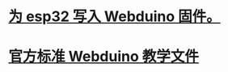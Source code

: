 
# [为 esp32 写入 Webduino 固件。](https://github.com/BPI-STEAM/BPI-BIT-WebDuino)

# [官方标准 Webduino 教学文件](https://webduino.com.cn/site/zh_cn/tutorials.html)

